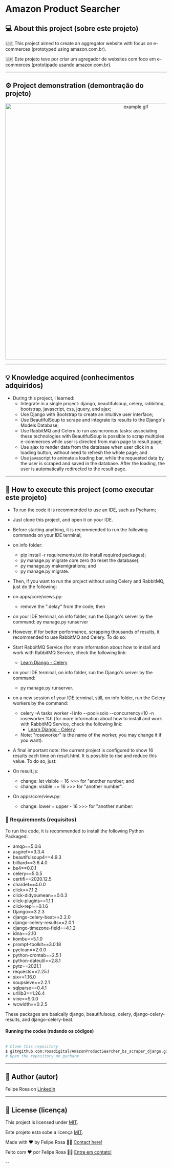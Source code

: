 # Amazon Product Searcher
## 💻 About this project (sobre este projeto)
:us: This project aimed to create an aggregator website with focus on e-commerces (prototyped using amazon.com.br).

:brazil: Este projeto teve por criar um agregador de websites com foco em e-commerces (prototipado usando amazon.com.br).

---
## ⚙️ Project demonstration (demontração do projeto)
<p align="center"> <img alt="example.gif" title="example.gif" src="./assets/example.gif" width="800px">

---
	
## 💡 Knowledge acquired (conhecimentos adquiridos)

- During this project, I learned:
  - Integrate in a single project: django, beautifulsoup, celery, rabbitmq, bootstrap, javascript, css, jquery, and ajax;
  - Use Django with Bootstrap to create an intuitive user interface;
  - Use BeautifulSoup to scrape and integrate its results to the Django's Models Database;
  - Use RabbitMQ and Celery to run assincronous tasks: associating these technologies with BeautifulSoup is possible to scrap multiples e-commerces while user is directed from main page to result page;
  - Use ajax to render data from the database when user click in a loading button, without need to refresh the whole page; and
  - Use javascript to animate a loading bar, while the requested data by the user is scraped and saved in the database. After the loading, the user is automatically redirected to the result page.

---

## 🚀 How to execute this project (como executar este projeto)

 - To run the code it is recommended to use an IDE, such as Pycharm;
  - Just clone this project, and open it on your IDE.
 
 - Before starting anything, it is recommended to run the following commands on your IDE terminal,
  - on info folder:
    - pip install -r requirements.txt (to install required packages);
    - py manage.py migrate core zero (to reset the database);
    - py manage.py makemigrations; and
    - py manage.py migrate.

 - Then, if you want to run the project without using Celery and RabbitMQ, just do the following:
  - on apps/core/views.py:
      - remove the ".delay" from the code; then
  - on your IDE terminal, on info folder, run the Django's server by the command: py manage.py runserver

 - However, if for better performance, scrapping thousands of results, it recommended to use RabbitMQ and Celery. To do so:
  - Start RabbitMQ Service (for more information about how to install and work with RabbitMQ Service, check the following link:
      - [Learn Django - Celery](https://www.youtube.com/playlist?list=PLOLrQ9Pn6caz-6WpcBYxV84g9gwptoN20)
  - on your IDE terminal, on info folder, run the Django's server by the command:
      - py manage.py runserver.
  - on a new session of your IDE terminal, still, on info folder, run the Celery workers by the command:
      - celery -A tasks worker -l info --pool=solo --concurrency=10 -n roseworker.%h (for more information about how to install and work with RabbitMQ Service, check the following link:
        - [Learn Django - Celery](https://www.youtube.com/playlist?list=PLOLrQ9Pn6caz-6WpcBYxV84g9gwptoN20)
      - Note: "roseworker" is the name of the worker, you may change it if you want).
  
 - A final important note: the current project is configured to show 16 results each time on result.html. It is possible to rise and reduce this value. To do so, just:
  - On result.js:
	- change: let visible = 16 >>> for "another number; and
	- change: visible += 16 >>> for "another number".
  - On apps/core/view.py:
	- change: lower = upper - 16 >>> for "another number:

### 🎲 Requirements (requisitos)

To run the code, it is recommended to install the following Python Packaged:
- amqp==5.0.6
- asgiref==3.3.4
- beautifulsoup4==4.9.3
- billiard==3.6.4.0
- bs4==0.0.1
- celery==5.0.5
- certifi==2020.12.5
- chardet==4.0.0
- click==7.1.2
- click-didyoumean==0.0.3
- click-plugins==1.1.1
- click-repl==0.1.6
- Django==3.2.3
- django-celery-beat==2.2.0
- django-celery-results==2.0.1
- django-timezone-field==4.1.2
- idna==2.10
- kombu==5.1.0
- prompt-toolkit==3.0.18
- pyclean==2.0.0
- python-crontab==2.5.1
- python-dateutil==2.8.1
- pytz==2021.1
- requests==2.25.1
- six==1.16.0
- soupsieve==2.2.1
- sqlparse==0.4.1
- urllib3==1.26.4
- vine==5.0.0
- wcwidth==0.2.5

These packages are basically django, beautifulsoup, celery, django-celery-results, and django-celery-beat.

#### Running the codes (rodando os códigos)

```bash

# Clone this repository
$ git@github.com:rosadigital/AmazonProductSearcher_bs_scraper_django.git
# Open the repository on pycharm

```

---

## 🦸 Author (autor)


Felipe Rosa on [LinkedIn](https://www.linkedin.com/in/felipe-rosa/)

---

## 📝 License (licença)

This project is licensed under [MIT](./LICENSE).

Este projeto esta sobe a licença [MIT](./LICENSE).

Made with ❤️ by Felipe Rosa 👋🏽 [Contact here!](https://www.linkedin.com/in/felipe-rosa/)

Feito com ❤️ por Felipe Rosa 👋🏽 [Entre em contato!](https://www.linkedin.com/in/felipe-rosa/)

--
